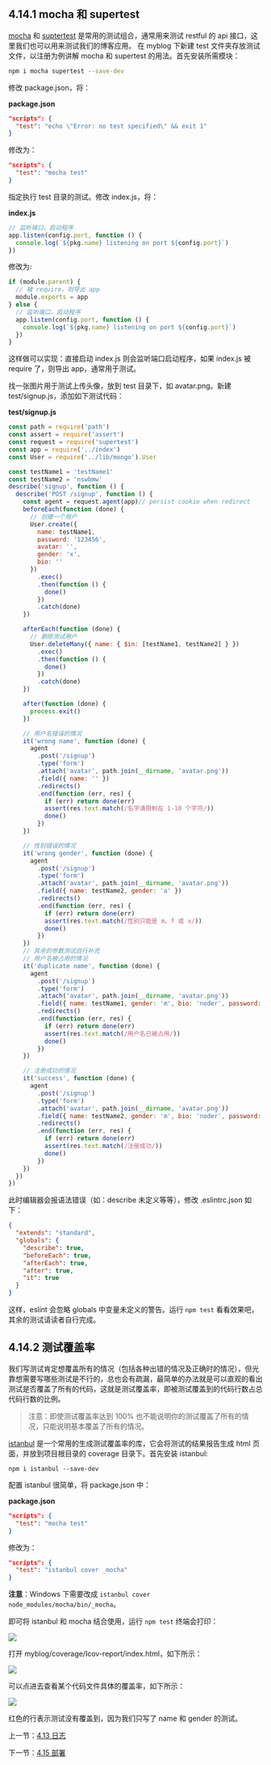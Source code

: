 ## 4.14.1 mocha 和 supertest

[mocha](https://www.npmjs.com/package/mocha) 和 [suptertest](https://www.npmjs.com/package/supertest) 是常用的测试组合，通常用来测试 restful 的 api 接口，这里我们也可以用来测试我们的博客应用。
在 myblog 下新建 test 文件夹存放测试文件，以注册为例讲解 mocha 和 supertest 的用法。首先安装所需模块：

```sh
npm i mocha supertest --save-dev
```

修改 package.json，将：

**package.json**

```json
"scripts": {
  "test": "echo \"Error: no test specified\" && exit 1"
}
```

修改为：

```json
"scripts": {
  "test": "mocha test"
}
```

指定执行 test 目录的测试。修改 index.js，将：

**index.js**

```js
// 监听端口，启动程序
app.listen(config.port, function () {
  console.log(`${pkg.name} listening on port ${config.port}`)
})
```

修改为:

```js
if (module.parent) {
  // 被 require，则导出 app
  module.exports = app
} else {
  // 监听端口，启动程序
  app.listen(config.port, function () {
    console.log(`${pkg.name} listening on port ${config.port}`)
  })
}
```

这样做可以实现：直接启动 index.js 则会监听端口启动程序，如果 index.js 被 require 了，则导出 app，通常用于测试。

找一张图片用于测试上传头像，放到 test 目录下，如 avatar.png。新建 test/signup.js，添加如下测试代码：

**test/signup.js**

```js
const path = require('path')
const assert = require('assert')
const request = require('supertest')
const app = require('../index')
const User = require('../lib/mongo').User

const testName1 = 'testName1'
const testName2 = 'nswbmw'
describe('signup', function () {
  describe('POST /signup', function () {
    const agent = request.agent(app)// persist cookie when redirect
    beforeEach(function (done) {
      // 创建一个用户
      User.create({
        name: testName1,
        password: '123456',
        avatar: '',
        gender: 'x',
        bio: ''
      })
        .exec()
        .then(function () {
          done()
        })
        .catch(done)
    })

    afterEach(function (done) {
      // 删除测试用户
      User.deleteMany({ name: { $in: [testName1, testName2] } })
        .exec()
        .then(function () {
          done()
        })
        .catch(done)
    })

    after(function (done) {
      process.exit()
    })

    // 用户名错误的情况
    it('wrong name', function (done) {
      agent
        .post('/signup')
        .type('form')
        .attach('avatar', path.join(__dirname, 'avatar.png'))
        .field({ name: '' })
        .redirects()
        .end(function (err, res) {
          if (err) return done(err)
          assert(res.text.match(/名字请限制在 1-10 个字符/))
          done()
        })
    })

    // 性别错误的情况
    it('wrong gender', function (done) {
      agent
        .post('/signup')
        .type('form')
        .attach('avatar', path.join(__dirname, 'avatar.png'))
        .field({ name: testName2, gender: 'a' })
        .redirects()
        .end(function (err, res) {
          if (err) return done(err)
          assert(res.text.match(/性别只能是 m、f 或 x/))
          done()
        })
    })
    // 其余的参数测试自行补充
    // 用户名被占用的情况
    it('duplicate name', function (done) {
      agent
        .post('/signup')
        .type('form')
        .attach('avatar', path.join(__dirname, 'avatar.png'))
        .field({ name: testName1, gender: 'm', bio: 'noder', password: '123456', repassword: '123456' })
        .redirects()
        .end(function (err, res) {
          if (err) return done(err)
          assert(res.text.match(/用户名已被占用/))
          done()
        })
    })

    // 注册成功的情况
    it('success', function (done) {
      agent
        .post('/signup')
        .type('form')
        .attach('avatar', path.join(__dirname, 'avatar.png'))
        .field({ name: testName2, gender: 'm', bio: 'noder', password: '123456', repassword: '123456' })
        .redirects()
        .end(function (err, res) {
          if (err) return done(err)
          assert(res.text.match(/注册成功/))
          done()
        })
    })
  })
})
```

此时编辑器会报语法错误（如：describe 未定义等等），修改 .eslintrc.json 如下：

```json
{
  "extends": "standard",
  "globals": {
    "describe": true,
    "beforeEach": true,
    "afterEach": true,
    "after": true,
    "it": true
  }
}
```

这样，eslint 会忽略 globals 中变量未定义的警告。运行 `npm test` 看看效果吧，其余的测试请读者自行完成。

## 4.14.2 测试覆盖率

我们写测试肯定想覆盖所有的情况（包括各种出错的情况及正确时的情况），但光靠想需要写哪些测试是不行的，总也会有疏漏，最简单的办法就是可以直观的看出测试是否覆盖了所有的代码，这就是测试覆盖率，即被测试覆盖到的代码行数占总代码行数的比例。

> 注意：即使测试覆盖率达到 100% 也不能说明你的测试覆盖了所有的情况，只能说明基本覆盖了所有的情况。

[istanbul](https://www.npmjs.com/package/istanbul) 是一个常用的生成测试覆盖率的库，它会将测试的结果报告生成 html 页面，并放到项目根目录的 coverage 目录下。首先安装 istanbul:

```
npm i istanbul --save-dev
```

配置 istanbul 很简单，将 package.json 中：

**package.json**

```json
"scripts": {
  "test": "mocha test"
}
```

修改为：

```json
"scripts": {
  "test": "istanbul cover _mocha"
}
```

**注意**：Windows 下需要改成 `istanbul cover node_modules/mocha/bin/_mocha`。

即可将 istanbul 和 mocha 结合使用，运行 `npm test` 终端会打印：

![](./img/4.14.1.png)

打开 myblog/coverage/Icov-report/index.html，如下所示：

![](./img/4.14.2.png)

可以点进去查看某个代码文件具体的覆盖率，如下所示：

![](./img/4.14.3.png)

红色的行表示测试没有覆盖到，因为我们只写了 name 和 gender 的测试。

上一节：[4.13 日志](https://github.com/nswbmw/N-blog/blob/master/book/4.13%20%E6%97%A5%E5%BF%97.md)

下一节：[4.15 部署](https://github.com/nswbmw/N-blog/blob/master/book/4.15%20%E9%83%A8%E7%BD%B2.md)
